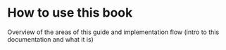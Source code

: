 # How to use this book

Overview of the areas of this guide and implementation flow (intro to this documentation and what it is)

